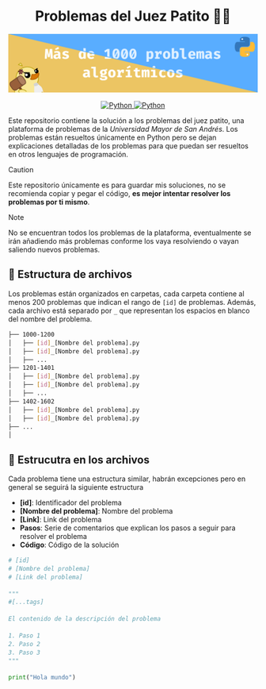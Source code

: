 <h1 align="center">Problemas del Juez Patito 🔨🦆</h1>

![](./assets/banner.png)

<p align="center">
    <a href="https://www.python.org/">
        <img alt="Python" src="https://img.shields.io/badge/python-%2314354C.svg?style=for-the-badge&logo=python&logoColor=white"/>
    </a>
    <a href="https://jv.umsa.bo/oj/problemset.php">
        <img alt="Python" src="https://img.shields.io/badge/Juez Patito-4285F4.svg?style=for-the-badge&logo=microsoftedge&logoColor=white"/>
    </a>
</p>

Este repositorio contiene la solución a los problemas del juez patito, una plataforma de problemas de la *Universidad Mayor de San Andrés*. Los problemas están resueltos únicamente en Python pero se dejan explicaciones detalladas de los problemas para que puedan ser resueltos en otros lenguajes de programación.

> [!CAUTION]
> Este repositorio únicamente es para guardar mis soluciones, no se recomienda copiar y pegar el código, **es mejor intentar resolver los problemas por ti mismo**.

> [!NOTE]
> No se encuentran todos los problemas de la plataforma, eventualmente se irán añadiendo más problemas conforme los vaya resolviendo o vayan saliendo nuevos problemas.

## 📁 Estructura de archivos

Los problemas están organizados en carpetas, cada carpeta contiene al menos 200 problemas que indican el rango de `[id]` de problemas. Además, cada archivo está separado por `_` que representan los espacios en blanco del nombre del problema.

```bash
├── 1000-1200
│   ├── [id]_[Nombre del problema].py
│   ├── [id]_[Nombre del problema].py
│   ├── ...
├── 1201-1401
│   ├── [id]_[Nombre del problema].py
│   ├── [id]_[Nombre del problema].py
│   ├── ...
├── 1402-1602
│   ├── [id]_[Nombre del problema].py
│   ├── [id]_[Nombre del problema].py
├── ...
│
```

## 📄 Estrucutra en los archivos

Cada problema tiene una estructura similar, habrán excepciones pero en general se seguirá la siguiente estructura

- **[id]**: Identificador del problema
- **[Nombre del problema]**: Nombre del problema
- **[Link]**: Link del problema
- **Pasos**: Serie de comentarios que explican los pasos a seguir para resolver el problema
- **Código**: Código de la solución

```python
# [id]
# [Nombre del problema]
# [Link del problema]

"""
#[...tags]

El contenido de la descripción del problema

1. Paso 1
2. Paso 2
3. Paso 3
"""

print("Hola mundo")
```